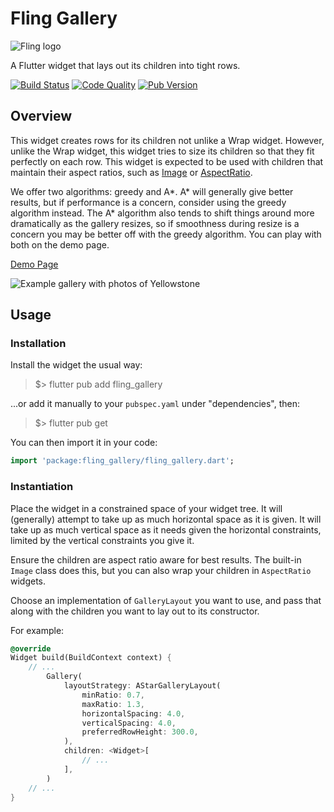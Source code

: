 # Fling Gallery

![Fling logo](https://f000.backblazeb2.com/file/mongoose-website/fling-title.png)

A Flutter widget that lays out its children into tight rows.

[![Build Status](https://img.shields.io/circleci/build/bitbucket/mongoose13/fling-gallery)](https://app.circleci.com/pipelines/bitbucket/mongoose13/fling-gallery?branch=master&filter=all)
[![Code Quality](https://img.shields.io/codacy/grade/749ee1e8ee2e4d26ab57b3256f422e9a?style=plastic)](https://www.codacy.com/bb/gelbermungo/fling-gallery/dashboard)
[![Pub Version](https://img.shields.io/pub/v/fling_gallery?style=plastic)](https://pub.dev/packages/fling_gallery)

## Overview

This widget creates rows for its children not unlike a Wrap widget. However, unlike the Wrap widget, this widget tries to size its children so that they fit perfectly on each row. This widget is expected to be used with children that maintain their aspect ratios, such as [Image](https://api.flutter.dev/flutter/widgets/Image-class.html) or [AspectRatio](https://api.flutter.dev/flutter/widgets/AspectRatio-class.html).

We offer two algorithms: greedy and A*. A* will generally give better results, but if performance is a concern, consider using the greedy algorithm instead. The A* algorithm also tends to shift things around more dramatically as the gallery resizes, so if smoothness during resize is a concern you may be better off with the greedy algorithm. You can play with both on the demo page.

[Demo Page](https://fling-gallery-demo.web.app/)

![Example gallery with photos of Yellowstone](https://f000.backblazeb2.com/file/mongoose-website/fling-gallery/fling-gallery-snap.png)

## Usage

### Installation

Install the widget the usual way:

> $> flutter pub add fling_gallery

...or add it manually to your `pubspec.yaml` under "dependencies", then:

> $> flutter pub get

You can then import it in your code:

```dart
import 'package:fling_gallery/fling_gallery.dart';
```

### Instantiation

Place the widget in a constrained space of your widget tree. It will (generally) attempt to take up as much horizontal space as it is given. It will take up as much vertical space as it needs given the horizontal constraints, limited by the vertical constraints you give it.

Ensure the children are aspect ratio aware for best results. The built-in `Image` class does this, but you can also wrap your children in `AspectRatio` widgets.

Choose an implementation of `GalleryLayout` you want to use, and pass that along with the children you want to lay out to its constructor.

For example:
```dart
@override
Widget build(BuildContext context) {
    // ...
        Gallery(
            layoutStrategy: AStarGalleryLayout(
                minRatio: 0.7,
                maxRatio: 1.3,
                horizontalSpacing: 4.0,
                verticalSpacing: 4.0,
                preferredRowHeight: 300.0,
            ),
            children: <Widget>[
                // ...
            ],
        )
    // ...
}
```

